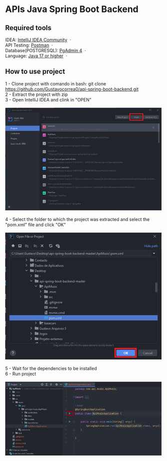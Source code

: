 <h1>APIs Java Spring Boot Backend</h1>

## Required tools
IDEA: [IntelliJ IDEA Community](https://www.jetbrains.com/idea/download/?section=windows) &nbsp;&middot;&nbsp; <br>
API Testing: [Postman](https://www.postman.com/downloads/) &nbsp;&middot;&nbsp; <br>
Database(POSTGRESQL): [PgAdmin 4](https://www.pgadmin.org/download/) &nbsp;&middot;&nbsp; <br>
Language: [Java 17 or higher](https://www.oracle.com/br/java/technologies/downloads/) &nbsp;&middot;&nbsp; 

## How to use project
<a>1 - Clone project with comando in bash: git clone https://github.com/Gustavocorrea0/api-spring-boot-backend.git </a>
<br>
<a>2 - Extract the project with zip<a/>
<br>
<a>3 - Open IntelliJ IDEA and clink in "OPEN"<a/> <br><br>
<img width="500px" src="./HowToUseAPI/intellij_IDEA_open_project.png"> <br><br>
<a>4 - Select the folder to which the project was extracted and select the "pom.xml" file and click "OK"<a/> <br><br>
<img width="500px" src="./HowToUseAPI/intellij_IDEA_open_project_2.png"><br><br>
<a>5 - Wait for the dependencies to be installed<a/> <br>
<a>6 - Run project<a/> <br><br>
<img width="500px" src="./HowToUseAPI/intellij_IDEA_run_project.png"><br><br>

